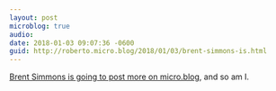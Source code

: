 ```yaml
---
layout: post
microblog: true
audio: 
date: 2018-01-03 09:07:36 -0600
guid: http://roberto.micro.blog/2018/01/03/brent-simmons-is.html
---
```

[Brent Simmons is going to post more on micro.blog](http://inessential.com/2018/01/03/2018_some_hope), and so am I. 
